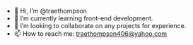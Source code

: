 - 👋 Hi, I’m @traethompson
- 🌱 I’m currently learning front-end development.
- 💞️ I’m looking to collaborate on any projects for experience.
- 📫 How to reach me: traethompson406@yahoo.com

<!---
traethompson/traethompson is a ✨ special ✨ repository because its `README.md` (this file) appears on your GitHub profile.
You can click the Preview link to take a look at your changes.
--->
